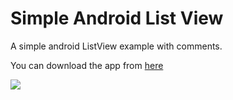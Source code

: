 Simple Android List View
=====================

A simple android ListView example with comments. 

You can download the app from <a href="https://github.com/matty234/Simple-Android-List-View/raw/master/bin/HomeTest.apk">here</a>

<img src="https://raw.github.com/matty234/Simple-Android-List-View/master/screenshot.png">
